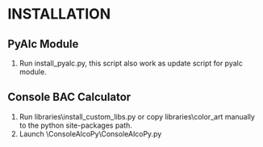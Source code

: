 # INSTALLATION 

## PyAlc Module
1. Run install_pyalc.py, this script also work as update script for pyalc module.

## Console BAC Calculator
1. Run libraries\install_custom_libs.py or copy libraries\color_art manually to the python site-packages path. 
2. Launch \ConsoleAlcoPy\ConsoleAlcoPy.py
